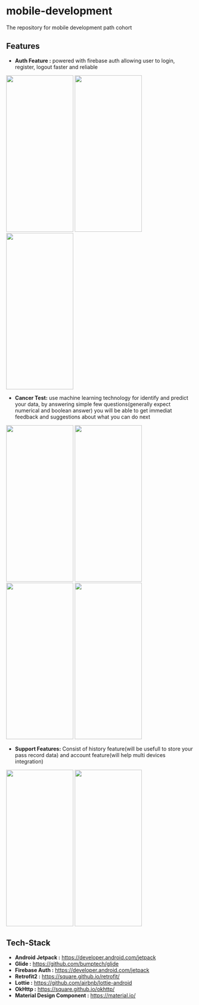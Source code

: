 # mobile-development
The repository for mobile development path cohort

## Features
* **Auth Feature :**  powered with firebase auth allowing user to login, register, logout faster and reliable
<span>
  <img src="https://github.com/cancerwise/mobile-development/assets/75846203/0764a6ce-5845-4dc1-9b7b-3b0616fc0e37" width="180px" height="420px" />
  <img src="https://github.com/cancerwise/mobile-development/assets/75846203/04e40752-5852-4131-a226-cc371e46e02f" width="180px" height="420px" />
  <img src="https://github.com/cancerwise/mobile-development/assets/75846203/1a155c1d-c887-4e21-9dfd-3cae1e1abc48" width="180px" height="420px" />
</span>

* **Cancer Test:** use machine learning technology for identify and predict your data, by answering simple few questions(generally expect numerical and boolean answer) you will be able to get immediat feedback and suggestions about what you can do next
<span>
  <img src="https://github.com/cancerwise/mobile-development/assets/75846203/ba571f9c-83b2-4353-9178-29688cae8cdd" width="180px" height="420px" />
  <img src="https://github.com/cancerwise/mobile-development/assets/75846203/abebccb6-6e4b-4346-95b0-96480eaec236" width="180px" height="420px" />
  <img src="https://github.com/cancerwise/mobile-development/assets/75846203/463f4b8f-c388-4885-9ddc-9a473a7c772d" width="180px" height="420px" />
  <img src="https://github.com/cancerwise/mobile-development/assets/75846203/2a895b44-e6fc-420f-a431-7c06235e44b7" width="180px" height="420px" />
</span>

* **Support Features:** Consist of history feature(will be usefull to store your pass record data) and account feature(will help multi devices integration)
<span>
  <img src="https://github.com/cancerwise/mobile-development/assets/75846203/180170a0-35f0-476d-8971-84b8fd1fc9a4" width="180px" height="420px" />
  <img src="https://github.com/cancerwise/mobile-development/assets/75846203/9045b413-387a-4b02-8b16-fdb5a423a8a6" width="180px" height="420px" />
</span>


## Tech-Stack
* **Android Jetpack :** https://developer.android.com/jetpack
* **Glide :** https://github.com/bumptech/glide
* **Firebase Auth :** https://developer.android.com/jetpack
* **Retrofit2 :** https://square.github.io/retrofit/
* **Lottie :** https://github.com/airbnb/lottie-android
* **OkHttp :** https://square.github.io/okhttp/
* **Material Design Component :** https://material.io/



